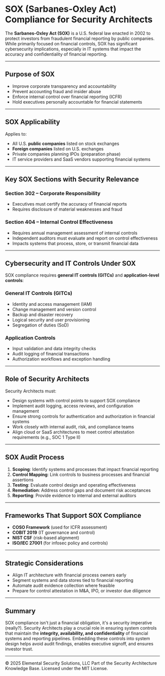 # SOX (Sarbanes-Oxley Act) Compliance for Security Architects

The **Sarbanes-Oxley Act (SOX)** is a U.S. federal law enacted in 2002 to protect investors from fraudulent financial reporting by public companies. While primarily focused on financial controls, SOX has significant cybersecurity implications, especially in IT systems that impact the accuracy and confidentiality of financial reporting.

---

## Purpose of SOX

- Improve corporate transparency and accountability
- Prevent accounting fraud and insider abuse
- Enforce internal control over financial reporting (ICFR)
- Hold executives personally accountable for financial statements

---

## SOX Applicability

Applies to:
- All U.S. **public companies** listed on stock exchanges
- **Foreign companies** listed on U.S. exchanges
- Private companies planning IPOs (preparation phase)
- IT service providers and SaaS vendors supporting financial systems

---

## Key SOX Sections with Security Relevance

### Section 302 – Corporate Responsibility
- Executives must certify the accuracy of financial reports
- Requires disclosure of material weaknesses and fraud

### Section 404 – Internal Control Effectiveness
- Requires annual management assessment of internal controls
- Independent auditors must evaluate and report on control effectiveness
- Impacts systems that process, store, or transmit financial data

---

## Cybersecurity and IT Controls Under SOX

SOX compliance requires **general IT controls (GITCs)** and **application-level controls**:

### General IT Controls (GITCs)
- Identity and access management (IAM)
- Change management and version control
- Backup and disaster recovery
- Logical security and user provisioning
- Segregation of duties (SoD)

### Application Controls
- Input validation and data integrity checks
- Audit logging of financial transactions
- Authorization workflows and exception handling

---

## Role of Security Architects

Security Architects must:
- Design systems with control points to support SOX compliance
- Implement audit logging, access reviews, and configuration management
- Ensure strong controls for authentication and authorization in financial systems
- Work closely with internal audit, risk, and compliance teams
- Align cloud or SaaS architectures to meet control attestation requirements (e.g., SOC 1 Type II)

---

## SOX Audit Process

1. **Scoping**: Identify systems and processes that impact financial reporting
2. **Control Mapping**: Link controls to business processes and financial assertions
3. **Testing**: Evaluate control design and operating effectiveness
4. **Remediation**: Address control gaps and document risk acceptances
5. **Reporting**: Provide evidence to internal and external auditors

---

## Frameworks That Support SOX Compliance

- **COSO Framework** (used for ICFR assessment)
- **COBIT 2019** (IT governance and control)
- **NIST CSF** (risk-based alignment)
- **ISO/IEC 27001** (for infosec policy and controls)

---

## Strategic Considerations

- Align IT architecture with financial process owners early
- Segment systems and data stores tied to financial reporting
- Automate audit evidence collection where feasible
- Prepare for control attestation in M&A, IPO, or investor due diligence

---

## Summary

SOX compliance isn't just a financial obligation, it's a security imperative (really?). Security Architects play a crucial role in ensuring system controls that maintain the **integrity, availability, and confidentiality** of financial systems and reporting pipelines. Embedding these controls into system design helps avoid audit findings, enables executive signoff, and ensures investor trust.



---
© 2025 Elemental Security Solutions, LLC
Part of the Security Architecture Knowledge Base.
Licensed under the MIT License.
